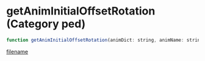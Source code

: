 # getAnimInitialOffsetRotation (Category ped)

```js
function getAnimInitialOffsetRotation(animDict: string, animName: string, x: number, y: number, z: number, xRot: number, yRot: number, zRot: number, p8: number, p9: int): Vector3
```

[filename](getAnimInitialOffsetRotation_m.md ':include')